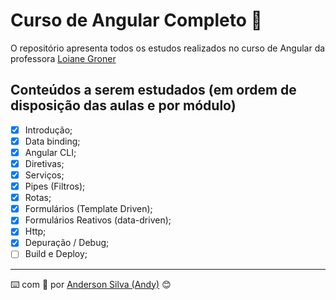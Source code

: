 # Curso de Angular Completo :rocket:

O repositório apresenta todos os estudos realizados no curso de Angular da professora [Loiane Groner](https://loiane.training/curso/angular)

## Conteúdos a serem estudados (em ordem de disposição das aulas e por módulo)

- [x] Introdução;
- [x] Data binding;
- [x] Angular CLI;
- [x] Diretivas;
- [x] Serviços;
- [x] Pipes (Filtros);
- [x] Rotas;
- [x] Formulários (Template Driven);
- [x] Formulários Reativos (data-driven);
- [x] Http;
- [x] Depuração / Debug;
- [ ] Build e Deploy;

---
:keyboard: com :purple_heart: por [Anderson Silva (Andy)](https://www.linkedin.com/in/andssilva/) 😊